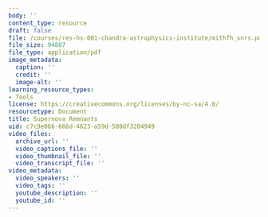 ```yaml
---
body: ''
content_type: resource
draft: false
file: /courses/res-hs-001-chandra-astrophysics-institute/mithfh_snrs.pdf
file_size: 94887
file_type: application/pdf
image_metadata:
  caption: ''
  credit: ''
  image-alt: ''
learning_resource_types:
- Tools
license: https://creativecommons.org/licenses/by-nc-sa/4.0/
resourcetype: Document
title: Supernova Remnants
uid: c7c9e066-666d-4623-a59d-580df3204949
video_files:
  archive_url: ''
  video_captions_file: ''
  video_thumbnail_file: ''
  video_transcript_file: ''
video_metadata:
  video_speakers: ''
  video_tags: ''
  youtube_description: ''
  youtube_id: ''
---
```

